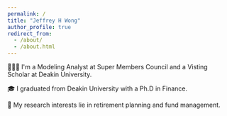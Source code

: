 ```yaml
---
permalink: /
title: "Jeffrey H Wong"
author_profile: true
redirect_from: 
  - /about/
  - /about.html
---
```


👨🏻‍💻 I'm a Modeling Analyst at Super Members Council and a Visting Scholar at Deakin University. 

🎓 I graduated from Deakin University with a Ph.D in Finance. 

🔬 My research interests lie in retirement planning and fund management.
